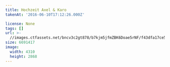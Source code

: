 ```yaml
---
title: Hochzeit Axel & Karo
takenAt: '2016-06-10T17:12:26.000Z'

license: None
tags: []
url: >-
  //images.ctfassets.net/bncv3c2gt878/b7kjm5jfmZBK6Doae5rNF/f43dfa17ce5b7dcecd037723ea495f99/hochzeit-axel--karo_28073935132_o
size: 6691417
image:
  width: 4310
  height: 2868
---
```

